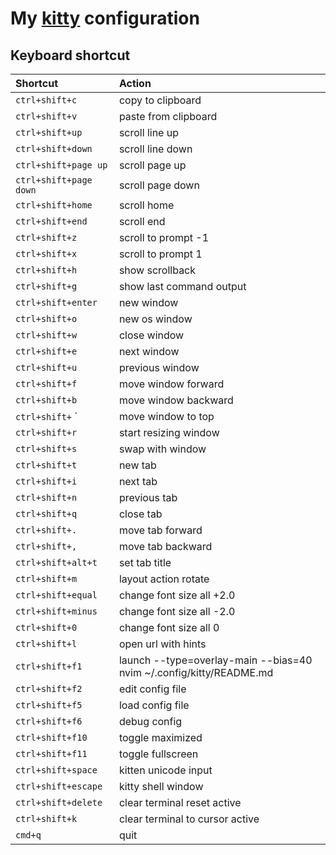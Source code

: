 # My [kitty](https://sw.kovidgoyal.net/kitty/) configuration

## Keyboard shortcut

| Shortcut                | Action                                                              |
| :---------------------- | :------------------------------------------------------------------ |
| `ctrl+shift+c         ` | copy to clipboard                                                   |
| `ctrl+shift+v         ` | paste from clipboard                                                |
| `ctrl+shift+up        ` | scroll line up                                                      |
| `ctrl+shift+down      ` | scroll line down                                                    |
| `ctrl+shift+page up   ` | scroll page up                                                      |
| `ctrl+shift+page down ` | scroll page down                                                    |
| `ctrl+shift+home      ` | scroll home                                                         |
| `ctrl+shift+end       ` | scroll end                                                          |
| `ctrl+shift+z         ` | scroll to prompt -1                                                 |
| `ctrl+shift+x         ` | scroll to prompt 1                                                  |
| `ctrl+shift+h         ` | show scrollback                                                     |
| `ctrl+shift+g         ` | show last command output                                            |
| `ctrl+shift+enter     ` | new window                                                          |
| `ctrl+shift+o         ` | new os window                                                       |
| `ctrl+shift+w         ` | close window                                                        |
| `ctrl+shift+e         ` | next window                                                         |
| `ctrl+shift+u         ` | previous window                                                     |
| `ctrl+shift+f         ` | move window forward                                                 |
| `ctrl+shift+b         ` | move window backward                                                |
| `ctrl+shift+` `         | move window to top                                                  |
| `ctrl+shift+r         ` | start resizing window                                               |
| `ctrl+shift+s         ` | swap with window                                                    |
| `ctrl+shift+t         ` | new tab                                                             |
| `ctrl+shift+i         ` | next tab                                                            |
| `ctrl+shift+n         ` | previous tab                                                        |
| `ctrl+shift+q         ` | close tab                                                           |
| `ctrl+shift+.         ` | move tab forward                                                    |
| `ctrl+shift+,         ` | move tab backward                                                   |
| `ctrl+shift+alt+t     ` | set tab title                                                       |
| `ctrl+shift+m         ` | layout action rotate                                                |
| `ctrl+shift+equal     ` | change font size all +2.0                                           |
| `ctrl+shift+minus     ` | change font size all -2.0                                           |
| `ctrl+shift+0         ` | change font size all 0                                              |
| `ctrl+shift+l         ` | open url with hints                                                 |
| `ctrl+shift+f1        ` | launch --type=overlay-main --bias=40 nvim ~/.config/kitty/README.md |
| `ctrl+shift+f2        ` | edit config file                                                    |
| `ctrl+shift+f5        ` | load config file                                                    |
| `ctrl+shift+f6        ` | debug config                                                        |
| `ctrl+shift+f10       ` | toggle maximized                                                    |
| `ctrl+shift+f11       ` | toggle fullscreen                                                   |
| `ctrl+shift+space     ` | kitten unicode input                                                |
| `ctrl+shift+escape    ` | kitty shell window                                                  |
| `ctrl+shift+delete    ` | clear terminal reset active                                         |
| `ctrl+shift+k         ` | clear terminal to cursor active                                     |
| `cmd+q               `  | quit                                                                |
